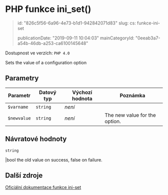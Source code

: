 PHP funkce ini_set()
====================

> id: "826c5f56-6a96-4e73-b1d1-942842071d83"
> slug:
> 	cs: funkce-ini-set
>
> publicationDate: "2019-09-11 10:04:03"
> mainCategoryId: "0eeab3a7-a54b-46db-a253-ca6100145648"

Dostupnost ve verzích: `PHP 4.0`

Sets the value of a configuration option


Parametry
--------------

| Parametr | Datový typ | Výchozí hodnota | Poznámka |
|-----|-----|-----|-----|
| `$varname` | `string` | *není* |  |
| `$newvalue` | `string` | *není* | The new value for the option. |


Návratové hodnoty
----------------

`string`

|bool the old value on success, false on failure.

Další zdroje
------------

[Oficiální dokumentace funkce ini-set](https://www.php.net/manual/en/function.ini-set.php)
